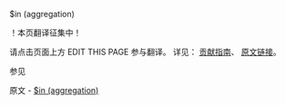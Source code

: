  $in (aggregation)

 ！本页翻译征集中！

请点击页面上方 EDIT THIS PAGE 参与翻译。
详见：
[贡献指南]( https://github.com/JinMuInfo/MongoDB-Manual-zh/blob/master/CONTRIBUTING.md )、
[原文链接](  https://docs.mongodb.com/manual/reference/operator/aggregation/in/  )。

 参见

原文 - [$in (aggregation)]( https://docs.mongodb.com/manual/reference/operator/aggregation/in/ )

